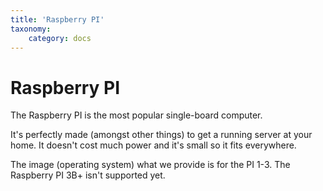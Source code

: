 ```yaml
---
title: 'Raspberry PI'
taxonomy:
    category: docs
---
```


# Raspberry PI

The Raspberry PI is the most popular single-board computer.

It's perfectly made (amongst other things) to get a running server at your home. It doesn't cost much power and it's small so it fits everywhere.

The image (operating system) what we provide is for the PI 1-3. The Raspberry PI 3B+ isn't supported yet.